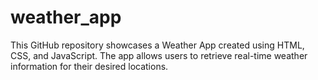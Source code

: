 # weather_app
This GitHub repository showcases a Weather App created using HTML, CSS, and JavaScript. The app allows users to retrieve real-time weather information for their desired locations. 
